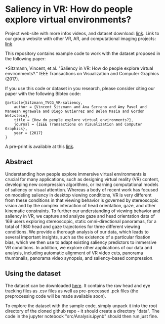 # Saliency in VR: How do people explore virtual environments?
Project web-site with more infos videos, and dataset download: [link](https://vsitzmann.github.io/vr-saliency/).
Link to our group website with other VR, AR, and computational imaging projects: [link](http://www.computationalimaging.org/)

This repository contains example code to work with the dataset proposed in the following paper:

*Sitzmann, Vincent, et al. "Saliency in VR: How do people explore virtual environments?." IEEE Transactions on Visualization and Computer Graphics (2017).

If you use this code or dataset in you research, please consider citing our paper with the following Bibtex code:

```
@article{Sitzmann_TVCG_VR-saliency, 
    author = {Vincent Sitzmann and Ana Serrano and Amy Pavel and Maneesh Agrawala and Diego Gutierrez and Belen Masia and Gordon Wetzstein}, 
    title = {How do people explore virtual environments?}, 
    journal = {IEEE Transactions on Visualization and Computer Graphics}, 
    year = {2017}
} 
```
A pre-print is available at this [link](http://ieeexplore.ieee.org/document/8269807/).

## Abstract

Understanding how people explore immersive virtual environments is crucial for many applications, such as designing virtual reality (VR) content, developing new compression algorithms, or learning computational models of saliency or visual attention. Whereas a body of recent work has focused on modeling saliency in desktop viewing conditions, VR is very different from these conditions in that viewing behavior is governed by stereoscopic vision and by the complex interaction of head orientation, gaze, and other kinematic constraints. To further our understanding of viewing behavior and saliency in VR, we capture and analyze gaze and head orientation data of 169 users exploring stereoscopic, static omni-directional panoramas, for a total of 1980 head and gaze trajectories for three different viewing conditions. We provide a thorough analysis of our data, which leads to several important insights, such as the existence of a particular fixation bias, which we then use to adapt existing saliency predictors to immersive VR conditions. In addition, we explore other applications of our data and analysis, including automatic alignment of VR video cuts, panorama thumbnails, panorama video synopsis, and saliency-based compression. 

## Using the dataset

The dataset can be downloaded [here](https://drive.google.com/file/d/1BHtigR_egB6E-N4irZA9wSAH_902_PBh/view?usp=sharing). It contains the raw head and eye tracking files as .csv files as well as pre-processed .pck files (the preprocessing code will be made available soon).

To explore the dataset with the sample code, simply unpack it into the root directory of the cloned github repo - it should create a directory "data". The code in the jupyter notebook "src/Analysis.ipynb" should then run just fine. 
